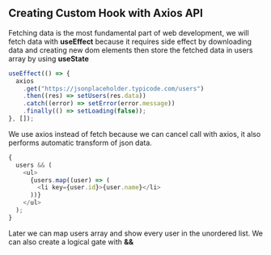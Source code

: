 ## Creating Custom Hook with Axios API

Fetching data is the most fundamental part of web development, we will fetch data with **useEffect** because it requires side effect by downloading data and creating new dom elements then store the fetched data in users array by using **useState**

```javascript
useEffect(() => {
  axios
    .get("https://jsonplaceholder.typicode.com/users")
    .then((res) => setUsers(res.data))
    .catch((error) => setError(error.message))
    .finally(() => setLoading(false));
}, []);
```

We use axios instead of fetch because we can cancel call with axios, it also performs
automatic transform of json data.

```js
{
  users && (
    <ul>
      {users.map((user) => (
        <li key={user.id}>{user.name}</li>
      ))}
    </ul>
  );
}
```

Later we can map users array and show every user in the unordered list. We can also create a logical gate with **&&**
